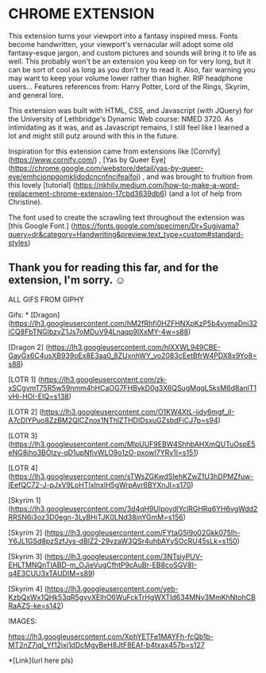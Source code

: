 # CHROME EXTENSION

This extension turns your viewport into a fantasy inspired mess. Fonts become handwritten, your viewport's vernacular will adopt some old fantasy-esque jargon, and custom pictures and sounds will bring it to life as well. This probably won't be an extension you keep on for very long, but it can be sort of cool as long as you don't try to read it. Also, fair warning you may want to keep your volume lower rather than higher. RIP headphone users... Features references from: Harry Potter, Lord of the Rings, Skyrim, and general lore. 

This extension was built with HTML, CSS, and Javascript (with JQuery) for the University of Lethbridge's Dynamic Web course: NMED 3720. As intimidating as it was, and as Javascript remains, I still feel like I learned a lot and might still putz around with this in the future. 

Inspiration for this extension came from extensions like [Cornify] (https://www.cornify.com/) , [Yas by Queer Eye] (https://chrome.google.com/webstore/detail/yas-by-queer-eye/emhcionpgomklidodcncnfncjfeaifoj) , and was brought to fruition from this lovely [tutorial] (https://nkhilv.medium.com/how-to-make-a-word-replacement-chrome-extension-17cbd3639db6) (and a lot of help from Christine). 



The font used to create the scrawling text throughout the extension was [this Google Font.] (https://fonts.google.com/specimen/Dr+Sugiyama?query=dr&category=Handwriting&preview.text_type=custom#standard-styles) 

## Thank you for reading this far, and for the extension, I'm sorry. ☺ 



ALL GIFS FROM GIPHY 

Gifs: 
* 
[Dragon] (https://lh3.googleusercontent.com/hM2fRhfi0HZFHNXpKzP5b4vymaDni32iCQ8FbTNGlbzyZ1Js7oMDuV94Lnaqp9lXxMY-4w=s88)

[Dragon 2]
(https://lh3.googleusercontent.com/hIXXWL949CBE-GayGx6C4usXB939oEx8E3aa0_8ZUxnhWY_vo2083cEetBfrW4PDX8x9Yo8=s88)

[LOTR 1] (https://lh3.googleusercontent.com/zk-xSCgvmT75R5w59nmm4hHCaOG7FHBykD0g3X6QSugMqgL5ksM6d8anIT1vHl-HOI-EIQ=s138)

[LOTR 2] (https://lh3.googleusercontent.com/O1KW4XtL-jjdy6mgf_iI-A7cDlYPuo8ZzBM2QlCZnox1NThlZTHDIDsxuGZsbdFiCJ7p=s94)

[LOTR 3] (https://lh3.googleusercontent.com/MlpUUF9EBW4ShhbAHXmQUTuOspE5eNG8jho3BOIzy-qD1upNfivWLO9o1zO-pxowI7YRy1I=s151)

[LOTR 4] (https://lh3.googleusercontent.com/sTWsZGKwdSIehKZwZ1U3hDPMZfuw-IEefQC72-J-pJxV9LoHTIxInxlH5gWrpAvr6BYXnJI=s170)

[Skyrim 1] (https://lh3.googleusercontent.com/3d4qH9UlpoydlYclRGHRq6YH6vgWdd2RRSN6i3oz3D0egn-3LyBHiTJK0LNd38jnYGmM=s156)

[Skyrim 2] (https://lh3.googleusercontent.com/FYtaG5l9o02Gkk075Ih-Y6JL1GSd8pzSzfJys-dBlZ2-29vzaW3QSr4uhbAYySOcRU45sLk=s150)

[Skyrim 3] (https://lh3.googleusercontent.com/3NTsiyPUV-EHLTMNQnTIABD-m_OJjeVugCfhtP9cAuBr-EB8coSGV8I-q4E3CUU3xTAUDIM=s89)

[Skyrim 4] (https://lh3.googleusercontent.com/yeb-KzbQxWx1QHk53qR5gyvXEIhO6WuFckTrHgWXTId634MNy3MmKhNtohCBRaAZS-ke=s142)




IMAGES:

https://lh3.googleusercontent.com/XphYETFe1MAYFh-fcQb1b-MT2nZ7iqI_Yf12jxj1dDcMgyBeH8JtF8EAf-b4txax457b=s127


*[Link](url here pls)